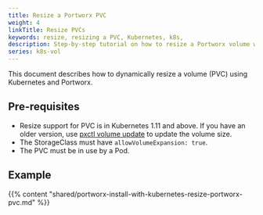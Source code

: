 ```yaml
---
title: Resize a Portworx PVC
weight: 4
linkTitle: Resize PVCs
keywords: resize, resizing a PVC, Kubernetes, k8s,
description: Step-by-step tutorial on how to resize a Portworx volume with Kubernetes
series: k8s-vol
---
```


This document describes how to dynamically resize a volume (PVC) using Kubernetes and Portworx.

## Pre-requisites

* Resize support for PVC is in Kubernetes 1.11 and above. If you have an older version, use [pxctl volume update](/reference/cli/updating-volumes) to update the volume size.
* The StorageClass must have `allowVolumeExpansion: true`.
* The PVC must be in use by a Pod.

## Example

{{% content "shared/portworx-install-with-kubernetes-resize-portworx-pvc.md" %}}
